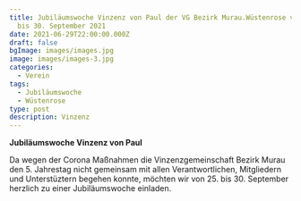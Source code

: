 ```yaml
---
title: Jubiläumswoche Vinzenz von Paul der VG Bezirk Murau.Wüstenrose von 25.
  bis 30. September 2021
date: 2021-06-29T22:00:00.000Z
draft: false
bgImage: images/images.jpg
image: images/images-3.jpg
categories:
  - Verein
tags:
  - Jubiläumswoche
  - Wüstenrose
type: post
description: Vinzenz
---
```


**Jubiläumswoche Vinzenz von Paul**

Da wegen der Corona Maßnahmen  die Vinzenzgemeinschaft Bezirk Murau den 5. Jahrestag nicht gemeinsam mit allen Verantwortlichen, Mitgliedern und Unterstüztern begehen konnte, möchten wir von 25. bis 30. September herzlich zu einer Jubiläumswoche einladen.